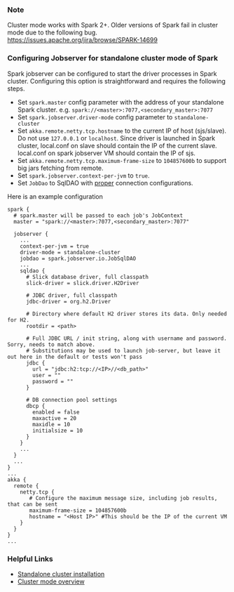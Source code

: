 ### Note
Cluster mode works with Spark 2+. Older versions of Spark fail in cluster mode due to the following bug.
https://issues.apache.org/jira/browse/SPARK-14699

### Configuring Jobserver for standalone cluster mode of Spark
Spark jobserver can be configured to start the driver processes in Spark cluster. Configuring this option is straightforward and requires the following steps.

- Set `spark.master` config parameter with the address of your standalone Spark cluster. e.g. `spark://<master>:7077,<secondary_master>:7077`
- Set `spark.jobserver.driver-mode` config parameter to `standalone-cluster`
- Set `akka.remote.netty.tcp.hostname` to the current IP of host (sjs/slave). Do not use `127.0.0.1` or `localhost`. Since driver is launched in Spark cluster, local.conf on slave should contain the IP of the current slave. local.conf on spark jobserver VM should contain the IP of sjs.
- Set `akka.remote.netty.tcp.maximum-frame-size` to `104857600b` to support big jars fetching from remote.
- Set `spark.jobserver.context-per-jvm` to `true`.
- Set `JobDao` to SqlDAO with [proper](https://github.com/spark-jobserver/spark-jobserver#context-per-jvm) connection configurations.

Here is an example configuration
```
spark {
  # spark.master will be passed to each job's JobContext
  master = "spark://<master>:7077,<secondary_master>:7077"

  jobserver {
    ...
    context-per-jvm = true
    driver-mode = standalone-cluster
    jobdao = spark.jobserver.io.JobSqlDAO
    ...
    sqldao {
      # Slick database driver, full classpath
      slick-driver = slick.driver.H2Driver

      # JDBC driver, full classpath
      jdbc-driver = org.h2.Driver

      # Directory where default H2 driver stores its data. Only needed for H2.
      rootdir = <path>

      # Full JDBC URL / init string, along with username and password.  Sorry, needs to match above.
      # Substitutions may be used to launch job-server, but leave it out here in the default or tests won't pass
      jdbc {
        url = "jdbc:h2:tcp://<IP>//<db_path>"
        user = ""
        password = ""
      }

      # DB connection pool settings
      dbcp {
        enabled = false
        maxactive = 20
        maxidle = 10
        initialsize = 10
      }
    }
    ...
  }
  ...
}
...
akka {
  remote {
    netty.tcp {
       # Configure the maximum message size, including job results, that can be sent
       maximum-frame-size = 104857600b
       hostname = "<Host IP>" #This should be the IP of the current VM
    }
  }
}
...
```

### Helpful Links
- [Standalone cluster installation](https://spark.apache.org/docs/latest/spark-standalone.html)
- [Cluster mode overview](https://spark.apache.org/docs/latest/cluster-overview.html)

